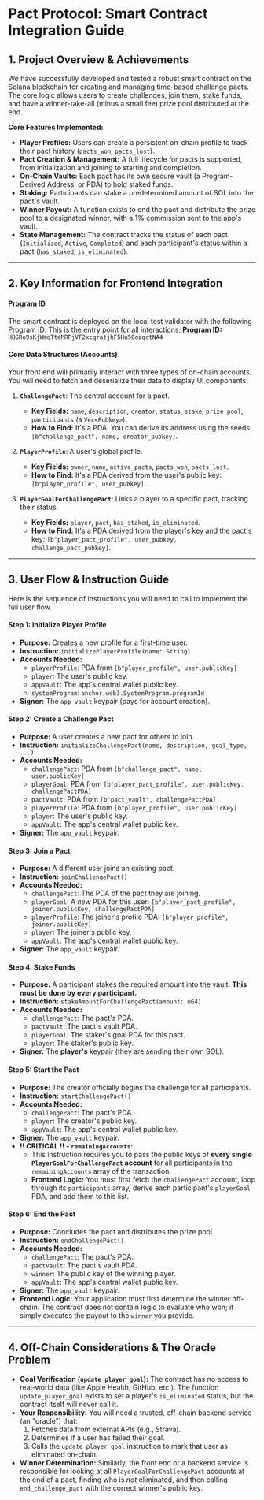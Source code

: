 # Pact Protocol: Smart Contract Integration Guide

## 1. Project Overview & Achievements

We have successfully developed and tested a robust smart contract on the Solana blockchain for creating and managing time-based challenge pacts. The core logic allows users to create challenges, join them, stake funds, and have a winner-take-all (minus a small fee) prize pool distributed at the end.

**Core Features Implemented:**
*   **Player Profiles:** Users can create a persistent on-chain profile to track their pact history (`pacts_won`, `pacts_lost`).
*   **Pact Creation & Management:** A full lifecycle for pacts is supported, from initialization and joining to starting and completion.
*   **On-Chain Vaults:** Each pact has its own secure vault (a Program-Derived Address, or PDA) to hold staked funds.
*   **Staking:** Participants can stake a predetermined amount of SOL into the pact's vault.
*   **Winner Payout:** A function exists to end the pact and distribute the prize pool to a designated winner, with a 1% commission sent to the app's vault.
*   **State Management:** The contract tracks the status of each pact (`Initialized`, `Active`, `Completed`) and each participant's status within a pact (`has_staked`, `is_eliminated`).

---

## 2. Key Information for Frontend Integration

#### Program ID
The smart contract is deployed on the local test validator with the following Program ID. This is the entry point for all interactions.
**Program ID:** `HBSRo9sKjWmqTteMRPjVF2xcqratjhF5Hu5GozqctNA4`

#### Core Data Structures (Accounts)
Your front end will primarily interact with three types of on-chain accounts. You will need to fetch and deserialize their data to display UI components.

1.  **`ChallengePact`**: The central account for a pact.
    *   **Key Fields:** `name`, `description`, `creator`, `status`, `stake`, `prize_pool`, `participants` (a `Vec<Pubkey>`).
    *   **How to Find:** It's a PDA. You can derive its address using the seeds: `[b"challenge_pact", name, creator_pubkey]`.

2.  **`PlayerProfile`**: A user's global profile.
    *   **Key Fields:** `owner`, `name`, `active_pacts`, `pacts_won`, `pacts_lost`.
    *   **How to Find:** It's a PDA derived from the user's public key: `[b"player_profile", user_pubkey]`.

3.  **`PlayerGoalForChallengePact`**: Links a player to a specific pact, tracking their status.
    *   **Key Fields:** `player`, `pact`, `has_staked`, `is_eliminated`.
    *   **How to Find:** It's a PDA derived from the player's key and the pact's key: `[b"player_pact_profile", user_pubkey, challenge_pact_pubkey]`.

---

## 3. User Flow & Instruction Guide

Here is the sequence of instructions you will need to call to implement the full user flow.

#### Step 1: Initialize Player Profile
*   **Purpose:** Creates a new profile for a first-time user.
*   **Instruction:** `initializePlayerProfile(name: String)`
*   **Accounts Needed:**
    *   `playerProfile`: PDA from `[b"player_profile", user.publicKey]`
    *   `player`: The user's public key.
    *   `appVault`: The app's central wallet public key.
    *   `systemProgram`: `anchor.web3.SystemProgram.programId`
*   **Signer:** The `app_vault` keypair (pays for account creation).

#### Step 2: Create a Challenge Pact
*   **Purpose:** A user creates a new pact for others to join.
*   **Instruction:** `initializeChallengePact(name, description, goal_type, ...)`
*   **Accounts Needed:**
    *   `challengePact`: PDA from `[b"challenge_pact", name, user.publicKey]`
    *   `playerGoal`: PDA from `[b"player_pact_profile", user.publicKey, challengePactPDA]`
    *   `pactVault`: PDA from `[b"pact_vault", challengePactPDA]`
    *   `playerProfile`: PDA from `[b"player_profile", user.publicKey]`
    *   `player`: The user's public key.
    *   `appVault`: The app's central wallet public key.
*   **Signer:** The `app_vault` keypair.

#### Step 3: Join a Pact
*   **Purpose:** A different user joins an existing pact.
*   **Instruction:** `joinChallengePact()`
*   **Accounts Needed:**
    *   `challengePact`: The PDA of the pact they are joining.
    *   `playerGoal`: A *new* PDA for this user: `[b"player_pact_profile", joiner.publicKey, challengePactPDA]`
    *   `playerProfile`: The joiner's profile PDA: `[b"player_profile", joiner.publicKey]`
    *   `player`: The joiner's public key.
    *   `appVault`: The app's central wallet public key.
*   **Signer:** The `app_vault` keypair.

#### Step 4: Stake Funds
*   **Purpose:** A participant stakes the required amount into the vault. **This must be done by every participant.**
*   **Instruction:** `stakeAmountForChallengePact(amount: u64)`
*   **Accounts Needed:**
    *   `challengePact`: The pact's PDA.
    *   `pactVault`: The pact's vault PDA.
    *   `playerGoal`: The staker's goal PDA for this pact.
    *   `player`: The staker's public key.
*   **Signer:** The **player's** keypair (they are sending their own SOL).

#### Step 5: Start the Pact
*   **Purpose:** The creator officially begins the challenge for all participants.
*   **Instruction:** `startChallengePact()`
*   **Accounts Needed:**
    *   `challengePact`: The pact's PDA.
    *   `player`: The creator's public key.
    *   `appVault`: The app's central wallet public key.
*   **Signer:** The `app_vault` keypair.
*   **!! CRITICAL !! - `remainingAccounts`:**
    *   This instruction requires you to pass the public keys of **every single `PlayerGoalForChallengePact` account** for all participants in the `remainingAccounts` array of the transaction.
    *   **Frontend Logic:** You must first fetch the `challengePact` account, loop through its `participants` array, derive each participant's `playerGoal` PDA, and add them to this list.

#### Step 6: End the Pact
*   **Purpose:** Concludes the pact and distributes the prize pool.
*   **Instruction:** `endChallengePact()`
*   **Accounts Needed:**
    *   `challengePact`: The pact's PDA.
    *   `pactVault`: The pact's vault PDA.
    *   `winner`: The public key of the winning player.
    *   `appVault`: The app's central wallet public key.
*   **Signer:** The `app_vault` keypair.
*   **Frontend Logic:** Your application must first determine the winner off-chain. The contract does not contain logic to evaluate who won; it simply executes the payout to the `winner` you provide.

---

## 4. Off-Chain Considerations & The Oracle Problem

*   **Goal Verification (`update_player_goal`):** The contract has no access to real-world data (like Apple Health, GitHub, etc.). The function `update_player_goal` exists to set a player's `is_eliminated` status, but the contract itself will never call it.
*   **Your Responsibility:** You will need a trusted, off-chain backend service (an "oracle") that:
    1.  Fetches data from external APIs (e.g., Strava).
    2.  Determines if a user has failed their goal.
    3.  Calls the `update_player_goal` instruction to mark that user as eliminated on-chain.
*   **Winner Determination:** Similarly, the front end or a backend service is responsible for looking at all `PlayerGoalForChallengePact` accounts at the end of a pact, finding who is *not* eliminated, and then calling `end_challenge_pact` with the correct winner's public key.
